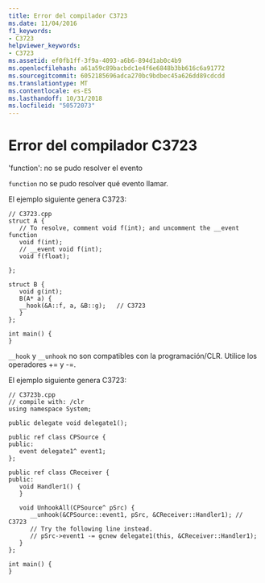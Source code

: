 ```yaml
---
title: Error del compilador C3723
ms.date: 11/04/2016
f1_keywords:
- C3723
helpviewer_keywords:
- C3723
ms.assetid: ef0fb1ff-3f9a-4093-a6b6-894d1ab0c4b9
ms.openlocfilehash: a61a59c89bacbdc1e4f6e6848b3bb616c6a91772
ms.sourcegitcommit: 6052185696adca270bc9bdbec45a626dd89cdcdd
ms.translationtype: MT
ms.contentlocale: es-ES
ms.lasthandoff: 10/31/2018
ms.locfileid: "50572073"
---
```

# <a name="compiler-error-c3723"></a>Error del compilador C3723

'function': no se pudo resolver el evento

`function` no se pudo resolver qué evento llamar.

El ejemplo siguiente genera C3723:

```
// C3723.cpp
struct A {
   // To resolve, comment void f(int); and uncomment the __event function
   void f(int);
   // __event void f(int);
   void f(float);

};

struct B {
   void g(int);
   B(A* a) {
   __hook(&A::f, a, &B::g);   // C3723
   }
};

int main() {
}
```

`__hook` y `__unhook` no son compatibles con la programación/CLR.  Utilice los operadores += y -=.

El ejemplo siguiente genera C3723:

```
// C3723b.cpp
// compile with: /clr
using namespace System;

public delegate void delegate1();

public ref class CPSource {
public:
   event delegate1^ event1;
};

public ref class CReceiver {
public:
   void Handler1() {
   }

   void UnhookAll(CPSource^ pSrc) {
      __unhook(&CPSource::event1, pSrc, &CReceiver::Handler1); // C3723
      // Try the following line instead.
      // pSrc->event1 -= gcnew delegate1(this, &CReceiver::Handler1);
   }
};

int main() {
}
```